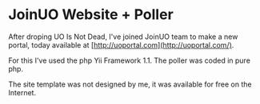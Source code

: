 # JoinUO Website + Poller

After droping UO Is Not Dead, I've joined JoinUO team to make a new portal, today available at [http://uoportal.com](http://uoportal.com/).

For this I've used the php Yii Framework 1.1. The poller was coded in pure php.

The site template was not designed by me, it was available for free on the Internet.
